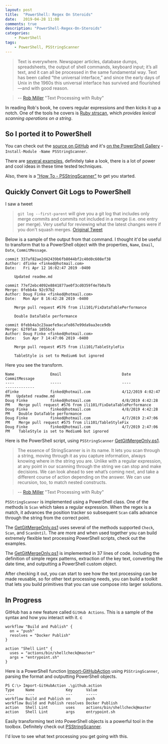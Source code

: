 ```yaml
---
layout: post
title:  "PowerShell: Regex On Steroids"
date:   2019-04-28 11:00
comments: true
description: "PowerShell-Regex-On-Steroids"
categories:
    - PowerShell
tags:
    - PowerShell, PSStringScanner
---
```


>Text is everywhere. Newspaper articles, database dumps, spreadsheets, the
output of shell commands, keyboard input; it’s all text, and it can all be processed
in the same fundamental way. Text has been called “the universal
interface,” and since the early days of Unix in the 1960s this universal interface
has survived and flourished—and with good reason.

> -- [Rob Miller](https://twitter.com/robmil) "Text Processing with Ruby"

In reading Rob's book, he covers regular expressions and then kicks it up a notch. One of the tools he covers is [Ruby strscan](https://github.com/ruby/strscan), which *provides lexical scanning operations on a string*.

## So I ported it to PowerShell

You can check out the [source on GitHub](https://github.com/dfinke/PSStringScanner) and it's [on the PowerShell Gallery](https://www.powershellgallery.com/packages/PSStringScanner/1.0.5) - `Install-Module -Name PSStringScanner`.

There are [several examples](https://github.com/dfinke/PSStringScanner/tree/master/examples), definitely take a look, there is a lot of power and cool ideas in these time tested techniques.

Also, there is a ["How To - PSStringScanner"](https://github.com/dfinke/PSStringScanner/blob/master/README.md) to get you started.

## Quickly Convert Git Logs to PowerShell

I saw a tweet

> `git log --first-parent` will give you a git log that includes only merge commits and commits not included in a merge (i.e. one entry per merge). Very useful for reviewing what the latest changes were if you don't squash merges. [Original Tweet](https://twitter.com/Tyriar/status/1122288792281333760)

Below is a sample of the output from that command. I thought it'd be useful to transform that to a PowerShell object with the properties, `Name`, `Email`, `Date`, `CommitMessage`.

```
commit 337af82ae2d42439b6fb8044bf2c40d0c608ef38
Author: dfinke <finked@hotmail.com>
Date:   Fri Apr 12 16:02:47 2019 -0400

    Updated readme.md

commit 77ef2ebc4092e8841877ae0f3cd0359f4e7b0a7b
Merge: 0febb4a 92c97b2
Author: Doug Finke <finked@hotmail.com>
Date:   Mon Apr 8 16:42:28 2019 -0400

    Merge pull request #576 from ili101/FixDataTablePerformance

    Double DataTable performance

commit 0febb4a3c23aaefe9acafe867e99da9aa3ece9db
Merge: 62f0faa 1055bc4
Author: Doug Finke <finked@hotmail.com>
Date:   Sun Apr 7 14:47:06 2019 -0400

    Merge pull request #575 from ili101/TableStyleFix

    TableStyle is set to Medium6 but ignored
```

Here you see the transform.

```
Name                Email                           Date                   CommitMessage
----                -----                           ----                   -------------
dfinke              finked@hotmail.com              4/12/2019 4:02:47 PM   Updated readme.md
Doug Finke          finked@hotmail.com              4/8/2019 4:42:28 PM    Merge pull request #576 from ili101/FixDataTablePerformance
Doug Finke          finked@hotmail.com              4/8/2019 4:42:28 PM    Double DataTable performance
Doug Finke          finked@hotmail.com              4/7/2019 2:47:06 PM    Merge pull request #575 from ili101/TableStyleFix
Doug Finke          finked@hotmail.com              4/7/2019 2:47:06 PM    TableStyle is set to Medium6 but ignored
```

Here is the PowerShell script, using `PSStringScanner` [GetGitMergeOnly.ps1](https://github.com/dfinke/PSStringScanner/blob/master/examples/GetGitMergeOnly.ps1).

> The essence of StringScanner is in its name. It lets you scan through a string, moving through it as you capture information, always knowing where in the string you are. Unlike with a regular expression, at any point in our scanning through the string we can stop and make decisions. We can look ahead to see what’s coming next, and take a different course of action depending on the answer. We can use recursion, too, to match nested constructs.

> -- [Rob Miller](https://twitter.com/robmil) "Text Processing with Ruby"

`PSStringScanner` is implemented using a PowerShell class. One of the methods is `Scan` which takes a regular expression. When the regex is a match, it advances the position tracker so subsequent `Scan` calls advance through the string from the correct point.

The [GetGitMergeOnly.ps1](https://github.com/dfinke/PSStringScanner/blob/master/examples/GetGitMergeOnly.ps1) uses several of the methods supported `Check`, `Scan`, and `ScanUntil`. The are more and when used together you can build extremely flexible text processing PowerShell scripts, check out the examples.

The [GetGitMergeOnly.ps1](https://github.com/dfinke/PSStringScanner/blob/master/examples/GetGitMergeOnly.ps1) is implemented in 37 lines of code. Including the definition of simple regex patterns, extraction of the key text, converting the date time, and outputting a PowerShell custom object.

After checking it out, you can start to see how the text processing can be made reusable, so for other text processing needs, you can build a toolkit that lets you build primitives that you can use compose into larger solutions.

## In Progress

GitHub has a new feature called `GitHub Actions`. This is a sample of the syntax and how you interact with it. c

```
workflow "Build and Publish" {
  on = "push"
  resolves = "Docker Publish"
}

action "Shell Lint" {
  uses = "actions/bin/shellcheck@master"
  args = "entrypoint.sh"
}
```

Here is a PowerShell function [Import-GitHubAction](https://gist.github.com/dfinke/8c56cbe95a0e531c24a935fa05633356) using `PSStringScanner`, parsing the format and outputting PowerShell objects.

```
PS C:\> Import-GitHubAction .\github.action
Type     Name              Key      Value
----     ----              ---      -----
workflow Build and Publish on       push
workflow Build and Publish resolves Docker Publish
action   Shell Lint        uses     actions/bin/shellcheck@master
action   Shell Lint        args     entrypoint.sh
```

Easily transforming text into PowerShell objects is a powerful tool in the toolbox. Definitely check out [PSStringScanner](https://github.com/dfinke/PSStringScanner).

I'd love to see what text processing you get going with this.